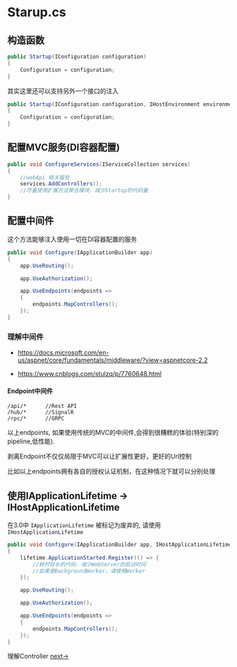 # Starup.cs

## 构造函数

``` C#
public Startup(IConfiguration configuration)
{
    Configuration = configuration;
}
```

其实这里还可以支持另外一个接口的注入

```C#
public Startup(IConfiguration configuration, IHostEnvironment environment)
{
    Configuration = configuration;
}
```

## 配置MVC服务(DI容器配置)

```C#
public void ConfigureServices(IServiceCollection services)
{
    //webApi 相关服务
    services.AddControllers();
    //尽量使用扩展方法聚合模块，减少Startup的代码量
}
```

## 配置中间件

这个方法能够注入使用一切在DI容器配置的服务
``` C#
public void Configure(IApplicationBuilder app)
{        
    app.UseRouting();

    app.UseAuthorization();

    app.UseEndpoints(endpoints =>
    {
        endpoints.MapControllers();
    });
}
```

### 理解中间件

* https://docs.microsoft.com/en-us/aspnet/core/fundamentals/middleware/?view=aspnetcore-2.2

* https://www.cnblogs.com/stulzq/p/7760648.html

#### Endpoint中间件

    /api/*      //Rest API
    /hub/*      //SignalR
    /rpc/*      //GRPC

以上endpoints, 如果使用传统的MVC的中间件,会得到很糟糕的体验(特别深的pipeline,低性能).

剥离Endpoint不仅仅局限于MVC可以让扩展性更好，更好的Url控制

比如以上endpoints拥有各自的授权认证机制，在这种情况下就可以分别处理

## 使用IApplicationLifetime -> IHostApplicationLifetime

在3.0中 `IApplicationLifetime` 被标记为废弃的, 请使用  `IHostApplicationLifetime`

``` C#
public void Configure(IApplicationBuilder app, IHostApplicationLifetime lifetime)
{
    lifetime.ApplicationStarted.Register(() => {
        //耗时较长的代码，减少WebServer的启动时间
        //如果是BackgroundWorker，请使用Worker
    });

    app.UseRouting();

    app.UseAuthorization();

    app.UseEndpoints(endpoints =>
    {
        endpoints.MapControllers();
    });
}
```

理解Controller [next->](session4.md)